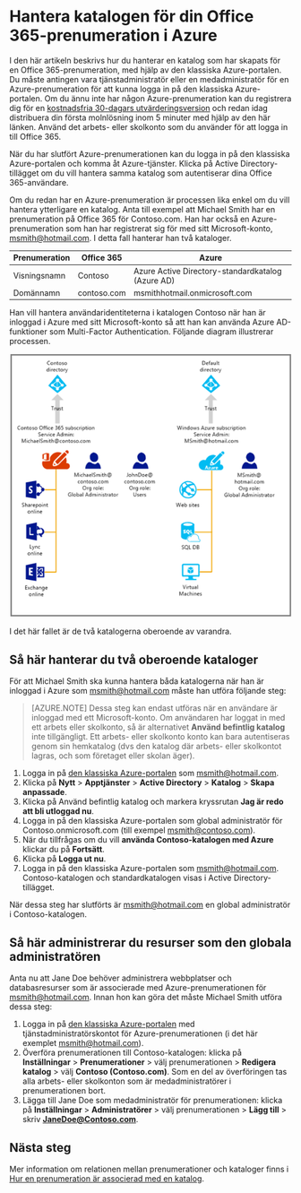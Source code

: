 <properties
   pageTitle="Hantera katalogen för din Office 365-prenumeration i Azure | Microsoft Azure"
   description="Hantera en Office 365-prenumerationskatalog med Azure Active Directory och den klassiska Azure-portalen"
   services="active-directory"
   documentationCenter=""
   authors="curtand"
   manager="femila"
   editor=""/>

<tags
   ms.service="active-directory"
   ms.devlang="na"
   ms.topic="get-started-article"
   ms.tgt_pltfrm="na"
   ms.workload="identity"
   ms.date="08/23/2016"
   ms.author="curtand"/>

# Hantera katalogen för din Office 365-prenumeration i Azure

I den här artikeln beskrivs hur du hanterar en katalog som har skapats för en Office 365-prenumeration, med hjälp av den klassiska Azure-portalen. Du måste antingen vara tjänstadministratör eller en medadministratör för en Azure-prenumeration för att kunna logga in på den klassiska Azure-portalen. Om du ännu inte har någon Azure-prenumeration kan du registrera dig för en [kostnadsfria 30-dagars utvärderingsversion](https://azure.microsoft.com/trial/get-started-active-directory/) och redan idag distribuera din första molnlösning inom 5 minuter med hjälp av den här länken. Använd det arbets- eller skolkonto som du använder för att logga in till Office 365.

När du har slutfört Azure-prenumerationen kan du logga in på den klassiska Azure-portalen och komma åt Azure-tjänster. Klicka på Active Directory-tillägget om du vill hantera samma katalog som autentiserar dina Office 365-användare.

Om du redan har en Azure-prenumeration är processen lika enkel om du vill hantera ytterligare en katalog. Anta till exempel att Michael Smith har en prenumeration på Office 365 för Contoso.com. Han har också en Azure-prenumeration som han har registrerat sig för med sitt Microsoft-konto, msmith@hotmail.com. I detta fall hanterar han två kataloger.

  Prenumeration |  Office 365  |  Azure
  -------------- | ------------- | -------------------------------
  Visningsnamn |  Contoso  |     Azure Active Directory-standardkatalog (Azure AD)
  Domännamn  |  contoso.com  | msmithhotmail.onmicrosoft.com

Han vill hantera användaridentiteterna i katalogen Contoso när han är inloggad i Azure med sitt Microsoft-konto så att han kan använda Azure AD-funktioner som Multi-Factor Authentication. Följande diagram illustrerar processen.

![Diagram för att hantera två oberoende kataloger](./media/active-directory-manage-o365-subscription/AAD_O365_03.png)

I det här fallet är de två katalogerna oberoende av varandra.

## Så här hanterar du två oberoende kataloger
För att Michael Smith ska kunna hantera båda katalogerna när han är inloggad i Azure som msmith@hotmail.com måste han utföra följande steg:

> [AZURE.NOTE]
> Dessa steg kan endast utföras när en användare är inloggad med ett Microsoft-konto. Om användaren har loggat in med ett arbets eller skolkonto, så är alternativet **Använd befintlig katalog** inte tillgängligt. Ett arbets- eller skolkonto konto kan bara autentiseras genom sin hemkatalog (dvs den katalog där arbets- eller skolkontot lagras, och som företaget eller skolan äger).

1.  Logga in på [den klassiska Azure-portalen](https://manage.windowsazure.com) som msmith@hotmail.com.
2.  Klicka på **Nytt** > **Apptjänster** > **Active Directory** > **Katalog** > **Skapa anpassade**.
3.  Klicka på Använd befintlig katalog och markera kryssrutan **Jag är redo att bli utloggad nu**.
4.  Logga in på den klassiska Azure-portalen som global administratör för Contoso.onmicrosoft.com (till exempel msmith@contoso.com).
5.  När du tillfrågas om du vill **använda Contoso-katalogen med Azure** klickar du på **Fortsätt**.
6.  Klicka på **Logga ut nu**.
7.  Logga in på den klassiska Azure-portalen som msmith@hotmail.com. Contoso-katalogen och standardkatalogen visas i Active Directory-tillägget.

När dessa steg har slutförts är msmith@hotmail.com en global administratör i Contoso-katalogen.

## Så här administrerar du resurser som den globala administratören
Anta nu att Jane Doe behöver administrera webbplatser och databasresurser som är associerade med Azure-prenumerationen för msmith@hotmail.com. Innan hon kan göra det måste Michael Smith utföra dessa steg:

1.  Logga in på [den klassiska Azure-portalen](https://manage.windowsazure.com) med tjänstadministratörskontot för Azure-prenumerationen (i det här exemplet msmith@hotmail.com).
2.  Överföra prenumerationen till Contoso-katalogen: klicka på **Inställningar** > **Prenumerationer** > välj prenumerationen > **Redigera katalog** > välj **Contoso (Contoso.com)**. Som en del av överföringen tas alla arbets- eller skolkonton som är medadministratörer i prenumerationen bort.
3.  Lägga till Jane Doe som medadministratör för prenumerationen: klicka på **Inställningar** > **Administratörer** > välj prenumerationen > **Lägg till** > skriv **JaneDoe@Contoso.com**.

## Nästa steg
Mer information om relationen mellan prenumerationer och kataloger finns i [Hur en prenumeration är associerad med en katalog](active-directory-how-subscriptions-associated-directory.md).



<!--HONumber=sep16_HO1-->


